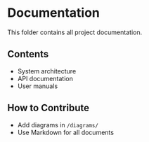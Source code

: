 # Documentation

This folder contains all project documentation.

## Contents
- System architecture
- API documentation
- User manuals

## How to Contribute
- Add diagrams in `/diagrams/`
- Use Markdown for all documents
